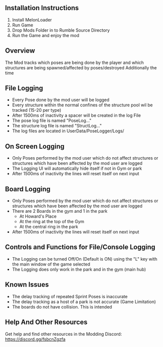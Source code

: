 ## Installation Instructions
1. Install MelonLoader
2. Run Game
3. Drop Mods Folder in to Rumble Source Directory
4. Run the Game and enjoy the mod

## Overview
The Mod tracks which poses are being done by the player and which structures are being spawned/affected by poses/destroyed
Additionally the time 

## File Logging
- Every Pose done by the mod user will be logged
- Every structure within the normal confines of the structure pool wil be tracked (15-20 per type)
- After 1500ms of inactivity a spacer will be created in the log File
- The pose log file is named "PoseLog..."
- The structure log file is named "StructLog..."
- The log files are located in UserData/PoseLogger/Logs/ 

## On Screen Logging
- Only Poses performed by the mod user which do not affect structures or structures which have been affected by the mod user are logged
- The Logging UI will automatically hide itself if not in Gym or park
- After 1500ms of inactivity the lines will reset itself on next input

## Board Logging
- Only Poses performed by the mod user which do not affect structures or structures which have been affected by the mod user are logged
- There are 2 Boards in the gym and 1 in the park
	- At Howard's Place
	- At the ring at the top of the Gym
	- At the central ring in the park
- After 1500ms of inactivity the lines will reset itself on next input

## Controls and Functions for File/Console Logging
- The Logging can be turned Off/On (Default is ON) using the "L" key with the main window of the game selected
- The Logging does only work in the park and in the gym (main hub)

## Known Issues
- The delay tracking of repeated Sprint Poses is inaccurate
- The delay tracking as a host of a park is not accurate (Game Limitation)
- The boards do not have collision. This is intended

## Help And Other Resources
Get help and find other resources in the Modding Discord:
https://discord.gg/fsbcnZgzfa